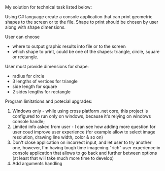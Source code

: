 My solution for technical task listed below:

Using C# language create a console application that can print geometric shapes to the screen or to the file. Shape to print should be chosen by user along with shape dimensions. 

User can choose 
* where to output graphic results into file or to the screen
* which shape to print, could be one of the shapes: triangle, circle, square or rectangle.

User must provide dimensions for shape:
* radius for circle
* 3 lengths of vertices for triangle
* side length for square
* 2 sides lengths for rectangle

Program limitations and potecial upgrades:
  1) Windows only - while using cross platform .net core, this project is configured to run only on windows, because it's relying on windows console handle;
  2) Limited info asked from user - I can see how adding more question for user coud improve user experience (for example allow to select image resolution, drawing line width, color & so on)
  3) Don't close application on incorrect input, and let user to try another one, however, I'm having tough time imagening "rich" user experience in console application that allows to go back and further between options (at least that will take much more time to develop)
  4) Add arguments handling
